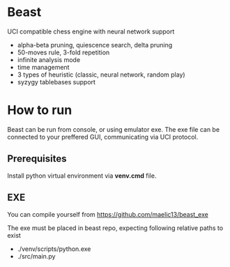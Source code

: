 # Beast
UCI compatible chess engine with neural network support
- alpha-beta pruning, quiescence search, delta pruning
- 50-moves rule, 3-fold repetition
- infinite analysis mode
- time management
- 3 types of heuristic (classic, neural network, random play)
- syzygy tablebases support

# How to run
Beast can be run from console, or using emulator exe. The exe file can be connected to your preffered GUI, communicating via UCI protocol.

## Prerequisites
Install python virtual environment via **venv.cmd** file.

## EXE
You can compile yourself from https://github.com/maelic13/beast_exe

The exe must be placed in beast repo, expecting following relative paths to exist
- ./venv/scripts/python.exe
- ./src/main.py
